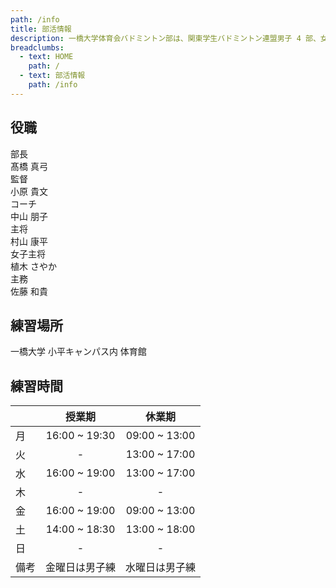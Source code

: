 ```yaml
---
path: /info
title: 部活情報
description: 一橋大学体育会バドミントン部は、関東学生バドミントン連盟男子 4 部、女子 5 部に所属し、リーグでの昇格を目指して週 3 ～ 5 日練習に取り組んでいます。
breadclumbs:
  - text: HOME
    path: /
  - text: 部活情報
    path: /info
---
```


## 役職

<div class="container"><div class="row mb-2"><div class="col-6 col-md-4 p-2 alert-secondary font-weight-bold">部長</div><div class="col-6 col-md-8 py-2">髙橋 真弓</div></div><div class="row mb-2"><div class="col-6 col-md-4 p-2 alert-secondary font-weight-bold">監督</div><div class="col-6 col-md-8 py-2">小原 貴文</div></div><div class="row mb-2"><div class="col-6 col-md-4 p-2 alert-secondary font-weight-bold">コーチ</div><div class="col-6 col-md-8 py-2">中山 朋子</div></div><div class="row mb-2"><div class="col-6 col-md-4 p-2 alert-secondary font-weight-bold">主将</div><div class="col-6 col-md-8 py-2">村山 康平</div></div><div class="row mb-2"><div class="col-6 col-md-4 p-2 alert-secondary font-weight-bold">女子主将</div><div class="col-6 col-md-8 py-2">植木 さやか</div></div><div class="row mb-2"><div class="col-6 col-md-4 p-2 alert-secondary font-weight-bold">主務</div><div class="col-6 col-md-8 py-2">佐藤 和貴</div></div></div>

## 練習場所

一橋大学 小平キャンパス内 体育館

## 練習時間

| | 授業期 | 休業期 |
|---|:-:|:-:|
| 月 | 16:00 ~ 19:30 | 09:00 ~ 13:00 |
| 火 | - | 13:00 ~ 17:00 |
| 水 | 16:00 ~ 19:00 | 13:00 ~ 17:00 |
| 木 | - | - |
| 金 | 16:00 ~ 19:00 | 09:00 ~ 13:00 |
| 土 | 14:00 ~ 18:30 | 13:00 ~ 18:00 |
| 日 | - | - |
| 備考 | 金曜日は男子練 | 水曜日は男子練 |
